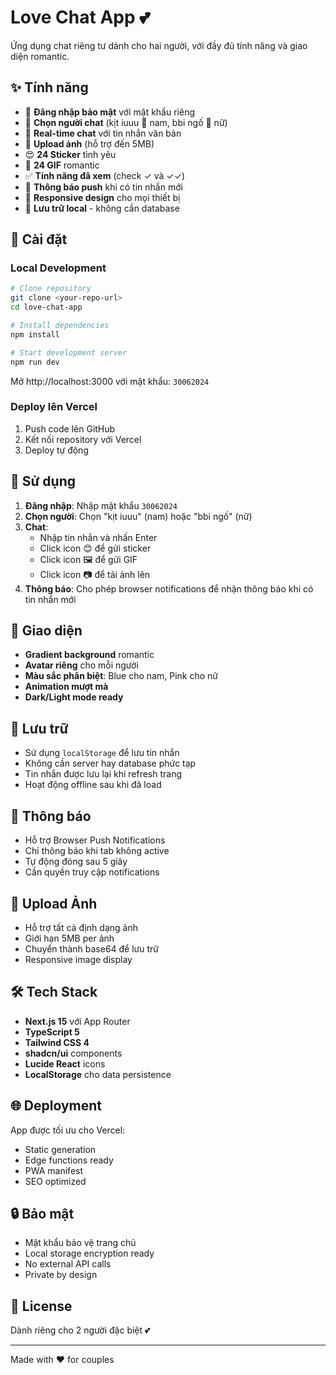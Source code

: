 # Love Chat App 💕

Ứng dụng chat riêng tư dành cho hai người, với đầy đủ tính năng và giao diện romantic.

## ✨ Tính năng

- 🔐 **Đăng nhập bảo mật** với mật khẩu riêng
- 👥 **Chọn người chat** (kịt iuuu 🐰 nam, bbi ngố 🐻 nữ)
- 💬 **Real-time chat** với tin nhắn văn bản
- 📸 **Upload ảnh** (hỗ trợ đến 5MB)
- 😍 **24 Sticker** tình yêu
- 🎊 **24 GIF** romantic
- ✅ **Tính năng đã xem** (check ✓ và ✓✓)
- 🔔 **Thông báo push** khi có tin nhắn mới
- 📱 **Responsive design** cho mọi thiết bị
- 💾 **Lưu trữ local** - không cần database

## 🚀 Cài đặt

### Local Development

```bash
# Clone repository
git clone <your-repo-url>
cd love-chat-app

# Install dependencies
npm install

# Start development server
npm run dev
```

Mở http://localhost:3000 với mật khẩu: `30062024`

### Deploy lên Vercel

1. Push code lên GitHub
2. Kết nối repository với Vercel
3. Deploy tự động

## 📱 Sử dụng

1. **Đăng nhập**: Nhập mật khẩu `30062024`
2. **Chọn người**: Chọn "kịt iuuu" (nam) hoặc "bbi ngố" (nữ)
3. **Chat**: 
   - Nhập tin nhắn và nhấn Enter
   - Click icon 😊 để gửi sticker
   - Click icon 🖼️ để gửi GIF
   - Click icon 📷 để tải ảnh lên
4. **Thông báo**: Cho phép browser notifications để nhận thông báo khi có tin nhắn mới

## 🎨 Giao diện

- **Gradient background** romantic
- **Avatar riêng** cho mỗi người
- **Màu sắc phân biệt**: Blue cho nam, Pink cho nữ
- **Animation mượt mà**
- **Dark/Light mode ready**

## 💾 Lưu trữ

- Sử dụng `localStorage` để lưu tin nhắn
- Không cần server hay database phức tạp
- Tin nhắn được lưu lại khi refresh trang
- Hoạt động offline sau khi đã load

## 🔔 Thông báo

- Hỗ trợ Browser Push Notifications
- Chỉ thông báo khi tab không active
- Tự động đóng sau 5 giây
- Cần quyền truy cập notifications

## 📸 Upload Ảnh

- Hỗ trợ tất cả định dạng ảnh
- Giới hạn 5MB per ảnh
- Chuyển thành base64 để lưu trữ
- Responsive image display

## 🛠️ Tech Stack

- **Next.js 15** với App Router
- **TypeScript 5**
- **Tailwind CSS 4**
- **shadcn/ui** components
- **Lucide React** icons
- **LocalStorage** cho data persistence

## 🌐 Deployment

App được tối ưu cho Vercel:
- Static generation
- Edge functions ready
- PWA manifest
- SEO optimized

## 🔒 Bảo mật

- Mật khẩu bảo vệ trang chủ
- Local storage encryption ready
- No external API calls
- Private by design

## 📝 License

Dành riêng cho 2 người đặc biệt 💕

---

Made with ❤️ for couples